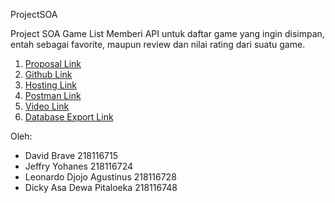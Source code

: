 ProjectSOA

Project SOA Game List
Memberi API untuk daftar game yang ingin disimpan, entah sebagai favorite, maupun review dan nilai rating dari suatu game.


1. [Proposal Link](https://drive.google.com/drive/folders/16Mi0L_OTTl70lNdtMrTT0bQYMVU48ZNX?usp=sharing)
2. [Github Link](https://github.com/DavidBrave/ProjectSOA)
3. [Hosting Link](https://waiting-pretty-somersault.glitch.me/)
4. [Postman Link](https://documenter.getpostman.com/view/14457522/Tzm2JHeU)
5. [Video Link](https://drive.google.com/drive/folders/1ogXrcOIVNl2FrW9yZMT9pTQC2hRu0Idu?usp=sharing)
6. [Database Export Link](https://drive.google.com/drive/folders/1tCMrRO3NwxVGsPld-IAQC6mnB8wQYKjJ?usp=sharing)


Oleh:
- David Brave	 						          218116715
- Jeffry Yohanes							      218116724
- Leonardo Djojo Agustinus					218116728
- Dicky Asa Dewa Pitaloeka					218116748


